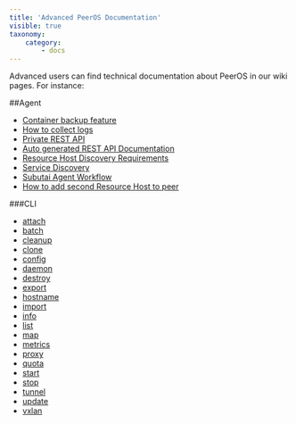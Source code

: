 ```yaml
---
title: 'Advanced PeerOS Documentation'
visible: true
taxonomy:
    category:
        - docs
---
```


Advanced users can find technical documentation about PeerOS in our wiki pages. For instance:

##Agent

- [Container backup feature](https://github.com/subutai-io/agent/wiki/Container-backup-feature)
- [How to collect logs](https://github.com/subutai-io/agent/wiki/How-to-collect-logs)
- [Private REST API](https://github.com/subutai-io/agent/wiki/Private-REST-API)
- [Auto generated REST API Documentation](https://github.com/subutai-io/agent/wiki/Auto-generated-REST-API-Documentation)
- [Resource Host Discovery Requirements](https://github.com/subutai-io/agent/wiki/Resource-Host-Discovery-Requirements)
- [Service Discovery](https://github.com/subutai-io/agent/wiki/Service-Discovery)
- [Subutai Agent Workflow](https://github.com/subutai-io/agent/wiki/Subutai-Agent-Workflow)
- [How to add second Resource Host to peer](https://github.com/subutai-io/agent/wiki/How-to-add-second-RH-to-peer)

###CLI

-   [attach](https://github.com/subutai-io/agent/wiki/attach)    
-   [batch](https://github.com/subutai-io/agent/wiki/batch)    
-   [cleanup](https://github.com/subutai-io/agent/wiki/cleanup)    
-   [clone](https://github.com/subutai-io/agent/wiki/clone)    
-   [config](https://github.com/subutai-io/agent/wiki/config)    
-   [daemon](https://github.com/subutai-io/agent/wiki/daemon)    
-   [destroy](https://github.com/subutai-io/agent/wiki/destroy)    
-   [export](https://github.com/subutai-io/agent/wiki/export)    
-   [hostname](https://github.com/subutai-io/agent/wiki/hostname)    
-   [import](https://github.com/subutai-io/agent/wiki/import)    
-   [info](https://github.com/subutai-io/agent/wiki/info)    
-   [list](https://github.com/subutai-io/agent/wiki/list)    
-   [map](https://github.com/subutai-io/agent/wiki/map)    
-   [metrics](https://github.com/subutai-io/agent/wiki/metrics)    
-   [proxy](https://github.com/subutai-io/agent/wiki/proxy)    
-   [quota](https://github.com/subutai-io/agent/wiki/quota)    
-   [start](https://github.com/subutai-io/agent/wiki/start)    
-   [stop](https://github.com/subutai-io/agent/wiki/stop)    
-   [tunnel](https://github.com/subutai-io/agent/wiki/tunnel)    
-   [update](https://github.com/subutai-io/agent/wiki/update)    
-   [vxlan](https://github.com/subutai-io/agent/wiki/vxlan)   

